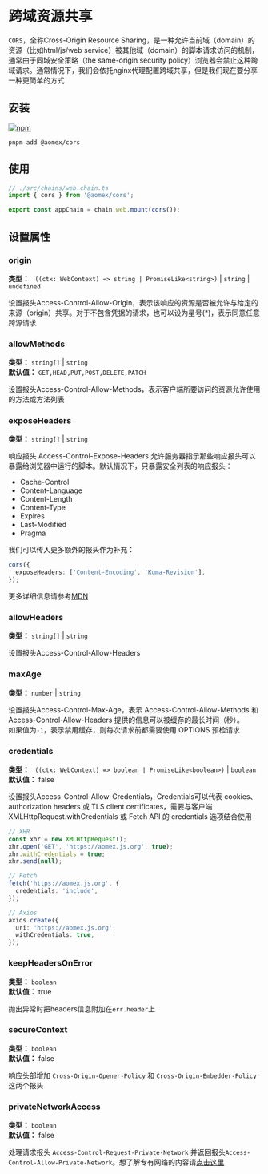 # 跨域资源共享

`CORS`，全称Cross-Origin Resource Sharing，是一种允许当前域（domain）的资源（比如html/js/web service）被其他域（domain）的脚本请求访问的机制，通常由于同域安全策略（the same-origin security policy）浏览器会禁止这种跨域请求。通常情况下，我们会依托nginx代理配置跨域共享，但是我们现在要分享一种更简单的方式

## 安装

[![npm](https://img.shields.io/npm/v/@aomex/cors?logo=npm&label=@aomex/cors)](https://www.npmjs.com/package/@aomex/cors)

```bash:no-line-numbers
pnpm add @aomex/cors
```

## 使用

```typescript
// ./src/chains/web.chain.ts
import { cors } from '@aomex/cors';

export const appChain = chain.web.mount(cors());
```

## 设置属性

### origin

**类型：** ` ((ctx: WebContext) => string | PromiseLike<string>)` | `string` | `undefined`<br>

设置报头Access-Control-Allow-Origin，表示该响应的资源是否被允许与给定的来源（origin）共享。对于不包含凭据的请求，也可以设为星号(\*)，表示同意任意跨源请求

### allowMethods

**类型：** `string[]` | `string`<br>
**默认值：** `GET,HEAD,PUT,POST,DELETE,PATCH`<br>

设置报头Access-Control-Allow-Methods，表示客户端所要访问的资源允许使用的方法或方法列表

### exposeHeaders

**类型：** `string[]` | `string`<br>

响应报头 Access-Control-Expose-Headers 允许服务器指示那些响应报头可以暴露给浏览器中运行的脚本。默认情况下，只暴露安全列表的响应报头：

- Cache-Control
- Content-Language
- Content-Length
- Content-Type
- Expires
- Last-Modified
- Pragma

我们可以传入更多额外的报头作为补充：

```typescript
cors({
  exposeHeaders: ['Content-Encoding', 'Kuma-Revision'],
});
```

更多详细信息请参考[MDN](https://developer.mozilla.org/zh-CN/docs/Web/HTTP/Headers/Access-Control-Expose-Headers)

### allowHeaders

**类型：** `string[]` | `string`<br>

设置报头Access-Control-Allow-Headers

### maxAge

**类型：** `number` | `string`<br>

设置报头Access-Control-Max-Age，表示 Access-Control-Allow-Methods 和 Access-Control-Allow-Headers 提供的信息可以被缓存的最长时间（秒）。 <br>
如果值为`-1`，表示禁用缓存，则每次请求前都需要使用 OPTIONS 预检请求

### credentials

**类型：** ` ((ctx: WebContext) => boolean | PromiseLike<boolean>)` | `boolean`<br>
**默认值：** false<br>

设置报头Access-Control-Allow-Credentials，Credentials可以代表 cookies、authorization headers 或 TLS client certificates，需要与客户端 XMLHttpRequest.withCredentials 或 Fetch API 的 credentials 选项结合使用

```typescript
// XHR
const xhr = new XMLHttpRequest();
xhr.open('GET', 'https://aomex.js.org', true);
xhr.withCredentials = true;
xhr.send(null);

// Fetch
fetch('https://aomex.js.org', {
  credentials: 'include',
});

// Axios
axios.create({
  uri: 'https://aomex.js.org',
  withCredentials: true,
});
```

### keepHeadersOnError

**类型：** `boolean`<br>
**默认值：** true<br>

抛出异常时把headers信息附加在`err.header`上

### secureContext

**类型：** `boolean`<br>
**默认值：** false<br>

响应头部增加 `Cross-Origin-Opener-Policy` 和 `Cross-Origin-Embedder-Policy` 这两个报头

### privateNetworkAccess

**类型：** `boolean`<br>
**默认值：** false<br>

处理请求报头 `Access-Control-Request-Private-Network` 并返回报头`Access-Control-Allow-Private-Network`。想了解专有网络的内容请[点击这里](https://github.com/WICG/private-network-access)
